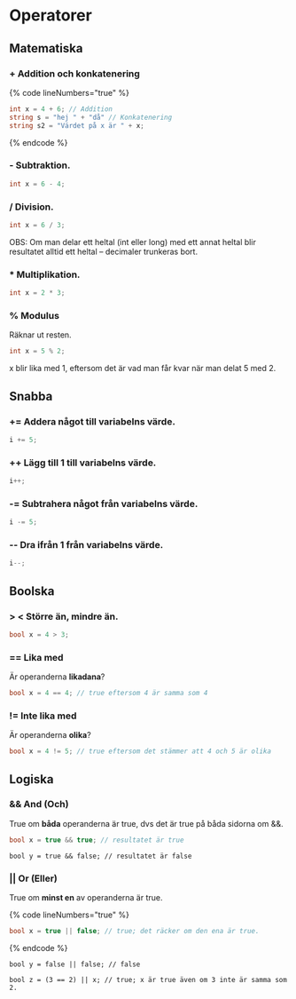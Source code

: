 # Operatorer

## Matematiska

### + Addition och konkatenering

{% code lineNumbers="true" %}
```csharp
int x = 4 + 6; // Addition
string s = "hej " + "då" // Konkatenering
string s2 = "Värdet på x är " + x;
```
{% endcode %}

### - Subtraktion.

```csharp
int x = 6 - 4;
```

### / Division.

```csharp
int x = 6 / 3;
```

OBS: Om man delar ett heltal (int eller long) med ett annat heltal blir resultatet alltid ett heltal – decimaler trunkeras bort.

### \* Multiplikation.

```csharp
int x = 2 * 3;
```

### % Modulus

Räknar ut resten.

```csharp
int x = 5 % 2;
```

x blir lika med 1, eftersom det är vad man får kvar när man delat 5 med 2.

## Snabba

### += Addera något till variabelns värde.

```csharp
i += 5;
```

### ++ Lägg till 1 till variabelns värde.

```csharp
i++;
```

### -= Subtrahera något från variabelns värde.

```csharp
i -= 5; 
```

### -- Dra ifrån 1 från variabelns värde.

```csharp
i--;
```

## Boolska

### > < Större än, mindre än.

```csharp
bool x = 4 > 3;
```

### == Lika med

Är operanderna **likadana**?

```csharp
bool x = 4 == 4; // true eftersom 4 är samma som 4
```

### != Inte lika med

Är operanderna **olika**?

```csharp
bool x = 4 != 5; // true eftersom det stämmer att 4 och 5 är olika
```

## Logiska

### && And (Och)

True om **båda** operanderna är true, dvs det är true på båda sidorna om &&.

```csharp
bool x = true && true; // resultatet är true
```

```
bool y = true && false; // resultatet är false
```

### || Or (Eller)

True om **minst en** av operanderna är true.

{% code lineNumbers="true" %}
```csharp
bool x = true || false; // true; det räcker om den ena är true.
```
{% endcode %}

```
bool y = false || false; // false
```

```
bool z = (3 == 2) || x; // true; x är true även om 3 inte är samma som 2.
```
